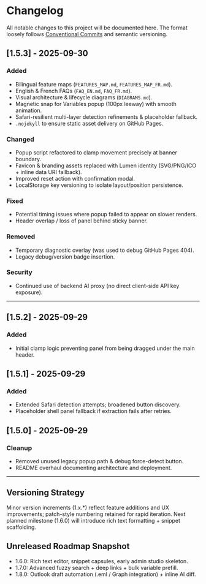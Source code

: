 # Changelog

All notable changes to this project will be documented here. The format loosely follows [Conventional Commits](https://www.conventionalcommits.org/) and semantic versioning.

## [1.5.3] - 2025-09-30
### Added
- Bilingual feature maps (`FEATURES_MAP.md`, `FEATURES_MAP_FR.md`).
- English & French FAQs (`FAQ_EN.md`, `FAQ_FR.md`).
- Visual architecture & lifecycle diagrams (`DIAGRAMS.md`).
- Magnetic snap for Variables popup (100px leeway) with smooth animation.
- Safari-resilient multi-layer detection refinements & placeholder fallback.
- `.nojekyll` to ensure static asset delivery on GitHub Pages.

### Changed
- Popup script refactored to clamp movement precisely at banner boundary.
- Favicon & branding assets replaced with Lumen identity (SVG/PNG/ICO + inline data URI fallback).
- Improved reset action with confirmation modal.
- LocalStorage key versioning to isolate layout/position persistence.

### Fixed
- Potential timing issues where popup failed to appear on slower renders.
- Header overlap / loss of panel behind sticky banner.

### Removed
- Temporary diagnostic overlay (was used to debug GitHub Pages 404).
- Legacy debug/version badge insertion.

### Security
- Continued use of backend AI proxy (no direct client-side API key exposure).

---
## [1.5.2] - 2025-09-29
### Added
- Initial clamp logic preventing panel from being dragged under the main header.

## [1.5.1] - 2025-09-29
### Added
- Extended Safari detection attempts; broadened button discovery.
- Placeholder shell panel fallback if extraction fails after retries.

## [1.5.0] - 2025-09-29
### Cleanup
- Removed unused legacy popup path & debug force-detect button.
- README overhaul documenting architecture and deployment.

---
## Versioning Strategy
Minor version increments (1.x.*) reflect feature additions and UX improvements; patch-style numbering retained for rapid iteration. Next planned milestone (1.6.0) will introduce rich text formatting + snippet scaffolding.

## Unreleased Roadmap Snapshot
- 1.6.0: Rich text editor, snippet capsules, early admin studio skeleton.
- 1.7.0: Advanced fuzzy search + deep links + bulk variable prefill.
- 1.8.0: Outlook draft automation (.eml / Graph integration) + inline AI diff.
